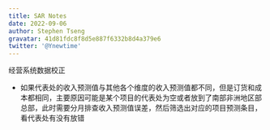 ```yaml
---
title: SAR Notes
date: 2022-09-06
author: Stephen Tseng
gravatar: 41d81fdc8f8d5e887f6332b8d4a379e6
twitter: '@Ynewtime'
---
```


经营系统数据校正
+ 如果代表处的收入预测值与其他各个维度的收入预测值都不同，但是订货和成本都相同，主要原因可能是某个项目的代表处为空或者放到了南部非洲地区部总部，此时需要分月排查收入预测值误差，然后筛选出对应的项目预测条目，看代表处有没有放错
